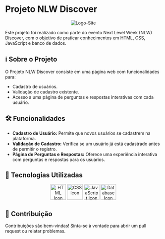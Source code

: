 # Projeto NLW Discover

<p align="center">
  <img src="[https://example.com/logo.png](https://github.com/Caio-Ruiz-Romanato/Projeto-NLW-Discover/blob/main/public/images/logo.svg)" alt="Logo-Site">
</p>

Este projeto foi realizado como parte do evento Next Level Week (NLW) Discover, com o objetivo de praticar conhecimentos em HTML, CSS, JavaScript e banco de dados.

## ℹ️ Sobre o Projeto

O Projeto NLW Discover consiste em uma página web com funcionalidades para:

- Cadastro de usuários.
- Validação de cadastro existente.
- Acesso a uma página de perguntas e respostas interativas com cada usuário.

## 🛠️ Funcionalidades

- **Cadastro de Usuário:** Permite que novos usuários se cadastrem na plataforma.
- **Validação de Cadastro:** Verifica se um usuário já está cadastrado antes de permitir o registro.
- **Página de Perguntas e Respostas:** Oferece uma experiência interativa com perguntas e respostas para os usuários.

## 🚀 Tecnologias Utilizadas

<p align="center">
  <img src="https://example.com/html_icon.png" alt="HTML Icon" width="50">
  <img src="https://example.com/css_icon.png" alt="CSS Icon" width="50">
  <img src="https://example.com/javascript_icon.png" alt="JavaScript Icon" width="50">
  <img src="https://example.com/database_icon.png" alt="Database Icon" width="50">
</p>

## 🤝 Contribuição

Contribuições são bem-vindas! Sinta-se à vontade para abrir um pull request ou relatar problemas.
